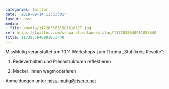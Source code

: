 ```yaml
---
categories: twitter
date: '2019-09-14 11:33:01'
layout: post
media:
- file: /media/1172835631581618177.jpg
ref: https://twitter.com/schwarzlichtwue/status/1172835640981053440
title: 1172835640981053440
---
```

MissMutig veranstaltet am 10.11 Workshops zum Thema „Stuhlkreis Revolte“:

1. Redeverhalten und Plenastrukturen reflektieren

2. Macker_innen wegmoderieren



Anmeldungen unter miss-mutig@riseup.net  